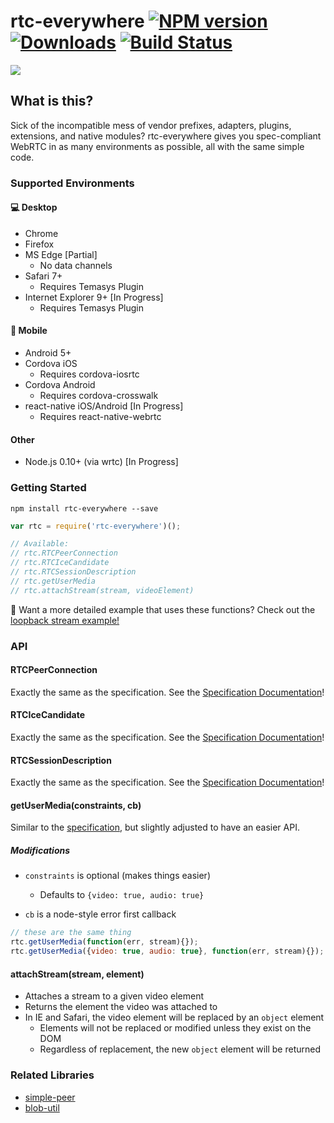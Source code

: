 # rtc-everywhere [![NPM version][npm-image]][npm-url] [![Downloads][downloads-image]][npm-url] [![Build Status][travis-image]][travis-url]

<img src="https://i.imgur.com/xDnqJCo.gif" align="center"/>

## What is this?

Sick of the incompatible mess of vendor prefixes, adapters, plugins, extensions, and native modules? rtc-everywhere gives you spec-compliant WebRTC in as many environments as possible, all with the same simple code.

### Supported Environments

#### :computer: Desktop

- Chrome
- Firefox
- MS Edge [Partial]
  - No data channels
- Safari 7+
  - Requires Temasys Plugin
- Internet Explorer 9+ [In Progress]
  - Requires Temasys Plugin

#### :iphone: Mobile

- Android 5+
- Cordova iOS
  - Requires cordova-iosrtc
- Cordova Android
  - Requires cordova-crosswalk
- react-native iOS/Android [In Progress]
  - Requires react-native-webrtc

#### Other

- Node.js 0.10+ (via wrtc) [In Progress]

### Getting Started

```
npm install rtc-everywhere --save
```

```js
var rtc = require('rtc-everywhere')();

// Available:
// rtc.RTCPeerConnection
// rtc.RTCIceCandidate
// rtc.RTCSessionDescription
// rtc.getUserMedia
// rtc.attachStream(stream, videoElement)
```

:crystal_ball: Want a more detailed example that uses these functions? Check out the [loopback stream example!](https://github.com/contra/rtc-everywhere/blob/master/examples/loopback/index.js)

### API
#### RTCPeerConnection

Exactly the same as the specification. See the [Specification Documentation](https://developer.mozilla.org/en-US/docs/Web/API/RTCPeerConnection)!

#### RTCIceCandidate

Exactly the same as the specification. See the [Specification Documentation](http://html5index.org/WebRTC%20-%20RTCIceCandidate.html)!

#### RTCSessionDescription

Exactly the same as the specification. See the [Specification Documentation](https://developer.mozilla.org/en-US/docs/Web/API/RTCSessionDescription)!

#### getUserMedia(constraints, cb)

Similar to the [specification](https://developer.mozilla.org/en-US/docs/Web/API/Navigator/getUserMedia), but slightly adjusted to have an easier API.

##### Modifications

- `constraints` is optional (makes things easier)
  - Defaults to `{video: true, audio: true}`

- `cb` is a node-style error first callback

```js
// these are the same thing
rtc.getUserMedia(function(err, stream){});
rtc.getUserMedia({video: true, audio: true}, function(err, stream){});
```

#### attachStream(stream, element)

- Attaches a stream to a given video element
- Returns the element the video was attached to
- In IE and Safari, the video element will be replaced by an `object` element
  - Elements will not be replaced or modified unless they exist on the DOM
  - Regardless of replacement, the new `object` element will be returned

### Related Libraries

- [simple-peer](https://github.com/feross/simple-peer)
- [blob-util](https://github.com/nolanlawson/blob-util)


[downloads-image]: http://img.shields.io/npm/dm/rtc-everywhere.svg
[npm-url]: https://npmjs.org/package/rtc-everywhere
[npm-image]: http://img.shields.io/npm/v/rtc-everywhere.svg
[travis-url]: https://travis-ci.org/contra/rtc-everywhere
[travis-image]: https://travis-ci.org/contra/rtc-everywhere.png?branch=master
[depstat-url]: https://david-dm.org/contra/rtc-everywhere
[depstat-image]: https://david-dm.org/contra/rtc-everywhere.png
[david-url]: https://david-dm.org/contra/rtc-everywhere
[david-image]: https://david-dm.org/contra/rtc-everywhere.png?theme=shields.io
